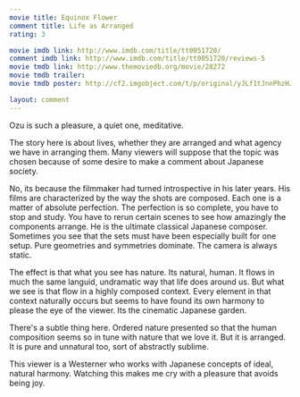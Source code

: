 ```yaml
---
movie title: Equinox Flower
comment title: Life as Arranged
rating: 3

movie imdb link: http://www.imdb.com/title/tt0051720/
comment imdb link: http://www.imdb.com/title/tt0051720/reviews-5
movie tmdb link: http://www.themoviedb.org/movie/28272
movie tmdb trailer: 
movie tmdb poster: http://cf2.imgobject.com/t/p/original/yJLf1tJnnPhzHJhL6rfR1W8RPEG.jpg

layout: comment
---
```


Ozu is such a pleasure, a quiet one, meditative.

The story here is about lives, whether they are arranged and what agency we have in arranging them. Many viewers will suppose that the topic was chosen because of some desire to make a comment about Japanese society.

No, its because the filmmaker had turned introspective in his later years. His films are characterized by the way the shots are composed. Each one is a matter of absolute perfection. The perfection is so complete, you have to stop and study. You have to rerun certain scenes to see how amazingly the components arrange. He is the ultimate classical Japanese composer. Sometimes you see that the sets must have been especially built for one setup. Pure geometries and symmetries dominate. The camera is always static.

The effect is that what you see has nature. Its natural, human. It flows in much the same languid, undramatic way that life does around us. But what we see is that flow in a highly composed context. Every element in that context naturally occurs but seems to have found its own harmony to please the eye of the viewer. Its the cinematic Japanese garden. 

There's a subtle thing here. Ordered nature presented so that the human composition seems so in tune with nature that we love it. But it is arranged. It is pure and unnatural too, sort of abstractly sublime.

This viewer is a Westerner who works with Japanese concepts of ideal, natural harmony. Watching this makes me cry with a pleasure that avoids being joy.